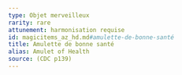 ```yaml
---
type: Objet merveilleux
rarity: rare
attunement: harmonisation requise
id: magicitems_az_hd.md#amulette-de-bonne-santé
title: Amulette de bonne santé
alias: Amulet of Health
source: (CDC p139)
---
```


